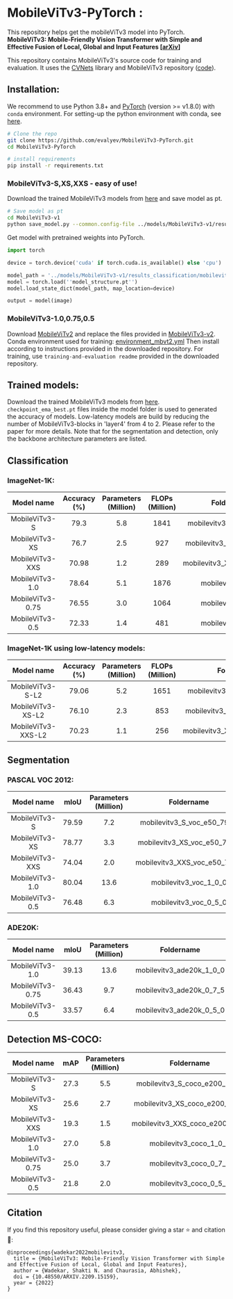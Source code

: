 # MobileViTv3-PyTorch : 
This repository helps get the mobileViTv3 model into PyTorch. <br>
<b>MobileViTv3: Mobile-Friendly Vision Transformer with Simple and Effective Fusion of Local, Global and Input Features [[arXiv](https://arxiv.org/abs/2209.15159)]</b>

This repository contains MobileViTv3's source code for training and evaluation.
It uses the [CVNets](https://arxiv.org/pdf/2206.02002.pdf) library and MobileViTv3 repository ([code](https://github.com/micronDLA/MobileViTv3)).

## Installation:
We recommend to use Python 3.8+ and [PyTorch](https://pytorch.org) (version >= v1.8.0) with `conda` environment.
For setting-up the python environment with conda, see [here](https://conda.io/projects/conda/en/latest/user-guide/tasks/manage-environments.html).

```bash
# Clone the repo
git clone https://github.com/evalyev/MobileViTv3-PyTorch.git
cd MobileViTv3-PyTorch

# install requirements
pip install -r requirements.txt
```


### MobileViTv3\-S,XS,XXS - easy of use!
Download the trained MobileViTv3 models from [here](https://github.com/micronDLA/MobileViTv3/releases/tag/v1.0.0) and save model as pt.
```bash
# Save model as pt
cd MobileViTv3-v1
python save_model.py --common.config-file ../models/MobileViTv3-v1/results_classification/mobilevitv3_S_e300_7930/config.yaml (config path)
```
Get model with pretrained weights into PyTorch.
```python
import torch

device = torch.device('cuda' if torch.cuda.is_available() else 'cpu')

model_path = '../models/MobileViTv3-v1/results_classification/mobilevitv3_S_e300_7930/checkpoint_ema_best.pt'
model = torch.load(''model_structure.pt'')
model.load_state_dict(model_path, map_location=device)

output = model(image)
```


### MobileViTv3\-1.0,0.75,0.5
Download [MobileViTv2](https://github.com/apple/ml-cvnets/tree/84d992f413e52c0468f86d23196efd9dad885e6f) and replace the files provided in [MobileViTv3-v2](MobileViTv3-v2).
Conda environment used for training: [environment_mbvt2.yml](MobileViTv3-v2)
Then install according to instructions provided in the downloaded repository.
For training, use `training-and-evaluation readme` provided in the downloaded repository.


## Trained models:

Download the trained MobileViTv3 models from [here](https://github.com/micronDLA/MobileViTv3/releases/tag/v1.0.0).
`checkpoint_ema_best.pt` files inside the model folder is used to generated the accuracy of models.
Low-latency models are build by reducing the number of MobileViTv3-blocks in 'layer4' from 4 to 2.
Please refer to the paper for more details.
Note that for the segmentation and detection, only the backbone architecture parameters are listed.

## Classification 

### ImageNet-1K:
| Model name | Accuracy (%) | Parameters (Million) | FLOPs (Million) | Foldername  |
| :---: | :---: | :---: | :---: | :---: |
| MobileViTv3\-S | 79.3 | 5.8 | 1841 | mobilevitv3\_S\_e300\_7930 |
| MobileViTv3\-XS | 76.7 | 2.5 | 927 | mobilevitv3\_XS\_e300\_7671 |
| MobileViTv3\-XXS | 70.98 | 1.2 | 289 | mobilevitv3\_XXS\_e300\_7098 |
| MobileViTv3\-1.0 | 78.64 | 5.1 | 1876 | mobilevitv3\_1\_0\_0 |
| MobileViTv3\-0.75 | 76.55 | 3.0 | 1064 | mobilevitv3\_0\_7\_5 |
| MobileViTv3\-0.5 | 72.33 | 1.4 | 481 | mobilevitv3\_0\_5\_0 |


### ImageNet-1K using low-latency models:
| Model name | Accuracy (%) | Parameters (Million) | FLOPs (Million) | Foldername  |
| :---: | :---: | :---: | :---: | :---: |
| MobileViTv3\-S-L2 | 79.06 | 5.2 | 1651 | mobilevitv3\_S\_L2\_e300\_7906 |
| MobileViTv3\-XS-L2 | 76.10 | 2.3 | 853 | mobilevitv3\_XS\_L2\_e300\_7610 |
| MobileViTv3\-XXS-L2 | 70.23 | 1.1 | 256 | mobilevitv3\_XXS\_L2\_e300\_7023 |

## Segmentation

### PASCAL VOC 2012:
| Model name | mIoU | Parameters (Million) | Foldername  |
| :---: | :---: | :---: | :---: |
| MobileViTv3\-S | 79.59 | 7.2 | mobilevitv3\_S\_voc\_e50\_7959 |
| MobileViTv3\-XS | 78.77 | 3.3 | mobilevitv3\_XS\_voc\_e50\_7877 |
| MobileViTv3\-XXS | 74.04 | 2.0 | mobilevitv3\_XXS\_voc\_e50\_7404 |
| MobileViTv3\-1.0 | 80.04 | 13.6 | mobilevitv3\_voc\_1\_0\_0 |
| MobileViTv3\-0.5 | 76.48 | 6.3 | mobilevitv3\_voc\_0\_5\_0 |

### ADE20K:
| Model name | mIoU | Parameters (Million) | Foldername  |
| :---: | :---: | :---: | :---: |
| MobileViTv3\-1.0 | 39.13 | 13.6 | mobilevitv3\_ade20k\_1\_0\_0 |
| MobileViTv3\-0.75 | 36.43 | 9.7 | mobilevitv3\_ade20k\_0\_7\_5  |
| MobileViTv3\-0.5 | 33.57 | 6.4 | mobilevitv3\_ade20k\_0\_5\_0 |

## Detection MS-COCO:
| Model name | mAP | Parameters (Million) | Foldername  |
| :---: | :---: | :---: | :---: |
| MobileViTv3\-S | 27.3 | 5.5 | mobilevitv3\_S\_coco\_e200\_2730 |
| MobileViTv3\-XS | 25.6 | 2.7 | mobilevitv3\_XS\_coco\_e200\_2560 |
| MobileViTv3\-XXS | 19.3 | 1.5 | mobilevitv3\_XXS\_coco\_e200\_1930 |
| MobileViTv3\-1.0 | 27.0 | 5.8 | mobilevitv3\_coco\_1\_0\_0 |
| MobileViTv3\-0.75 | 25.0 | 3.7 | mobilevitv3\_coco\_0\_7\_5 |
| MobileViTv3\-0.5 | 21.8 | 2.0 | mobilevitv3\_coco\_0\_5\_0 |


## Citation

If you find this repository useful, please consider giving a star :star: and citation :mega::
```
@inproceedings{wadekar2022mobilevitv3,
  title = {MobileViTv3: Mobile-Friendly Vision Transformer with Simple and Effective Fusion of Local, Global and Input Features},
  author = {Wadekar, Shakti N. and Chaurasia, Abhishek},
  doi = {10.48550/ARXIV.2209.15159},
  year = {2022}
}
```

